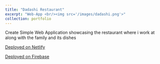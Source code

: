 ```yaml
---
title: "Dadashi Restaurant"
excerpt: "Web-App <br/><img src='/images/dadashi.png'>"
collection: portfolio
---
```


Create Simple Web Application showcasing the restaurant where i work at along with the family and its dishes

[Deployed on Netlify](https://dadashi.netlify.app/)

[Deployed on Firebase](https://dada-4274c.firebaseapp.com/)